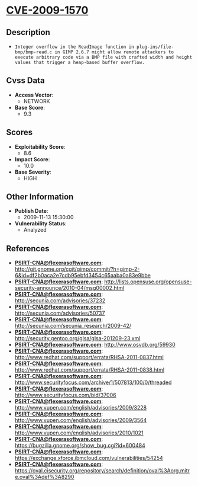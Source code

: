 
# [CVE-2009-1570](http://git.gnome.org/cgit/gimp/commit/?h=gimp-2-6&id=df2b0aca2e7cdb95ebfd3454c65aaba0a83e9bbe)

## Description

- `Integer overflow in the ReadImage function in plug-ins/file-bmp/bmp-read.c in GIMP 2.6.7 might allow remote attackers to execute arbitrary code via a BMP file with crafted width and height values that trigger a heap-based buffer overflow.`

## Cvss Data

- **Access Vector**:
  - NETWORK
- **Base Score**:
  - 9.3

## Scores

- **Exploitability Score**:
  - 8.6
- **Impact Score**:
  - 10.0
- **Base Severity**:
  - HIGH

## Other Information

- **Publish Date**:
  - 2009-11-13 15:30:00
- **Vulnerability Status**:
  - Analyzed

## References

- **PSIRT-CNA@flexerasoftware.com**: http://git.gnome.org/cgit/gimp/commit/?h=gimp-2-6&id=df2b0aca2e7cdb95ebfd3454c65aaba0a83e9bbe
- **PSIRT-CNA@flexerasoftware.com**: http://lists.opensuse.org/opensuse-security-announce/2010-04/msg00002.html
- **PSIRT-CNA@flexerasoftware.com**: http://secunia.com/advisories/37232
- **PSIRT-CNA@flexerasoftware.com**: http://secunia.com/advisories/50737
- **PSIRT-CNA@flexerasoftware.com**: http://secunia.com/secunia_research/2009-42/
- **PSIRT-CNA@flexerasoftware.com**: http://security.gentoo.org/glsa/glsa-201209-23.xml
- **PSIRT-CNA@flexerasoftware.com**: http://www.osvdb.org/59930
- **PSIRT-CNA@flexerasoftware.com**: http://www.redhat.com/support/errata/RHSA-2011-0837.html
- **PSIRT-CNA@flexerasoftware.com**: http://www.redhat.com/support/errata/RHSA-2011-0838.html
- **PSIRT-CNA@flexerasoftware.com**: http://www.securityfocus.com/archive/1/507813/100/0/threaded
- **PSIRT-CNA@flexerasoftware.com**: http://www.securityfocus.com/bid/37006
- **PSIRT-CNA@flexerasoftware.com**: http://www.vupen.com/english/advisories/2009/3228
- **PSIRT-CNA@flexerasoftware.com**: http://www.vupen.com/english/advisories/2009/3564
- **PSIRT-CNA@flexerasoftware.com**: http://www.vupen.com/english/advisories/2010/1021
- **PSIRT-CNA@flexerasoftware.com**: https://bugzilla.gnome.org/show_bug.cgi?id=600484
- **PSIRT-CNA@flexerasoftware.com**: https://exchange.xforce.ibmcloud.com/vulnerabilities/54254
- **PSIRT-CNA@flexerasoftware.com**: https://oval.cisecurity.org/repository/search/definition/oval%3Aorg.mitre.oval%3Adef%3A8290
